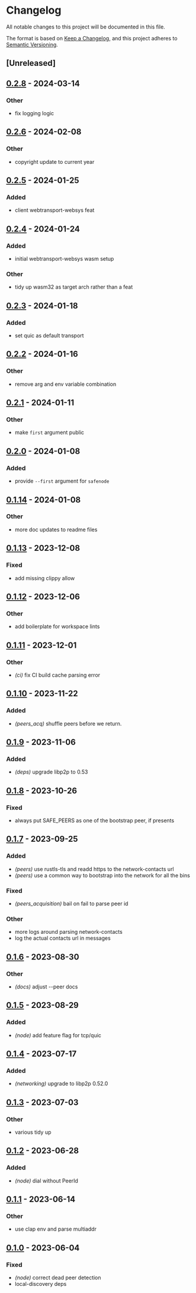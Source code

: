 # Changelog
All notable changes to this project will be documented in this file.

The format is based on [Keep a Changelog](https://keepachangelog.com/en/1.0.0/),
and this project adheres to [Semantic Versioning](https://semver.org/spec/v2.0.0.html).

## [Unreleased]

## [0.2.8](https://github.com/joshuef/safe_network/compare/sn_peers_acquisition-v0.2.7...sn_peers_acquisition-v0.2.8) - 2024-03-14

### Other
- fix logging logic

## [0.2.6](https://github.com/maidsafe/safe_network/compare/sn_peers_acquisition-v0.2.5...sn_peers_acquisition-v0.2.6) - 2024-02-08

### Other
- copyright update to current year

## [0.2.5](https://github.com/maidsafe/safe_network/compare/sn_peers_acquisition-v0.2.4...sn_peers_acquisition-v0.2.5) - 2024-01-25

### Added
- client webtransport-websys feat

## [0.2.4](https://github.com/maidsafe/safe_network/compare/sn_peers_acquisition-v0.2.3...sn_peers_acquisition-v0.2.4) - 2024-01-24

### Added
- initial webtransport-websys wasm setup

### Other
- tidy up wasm32 as target arch rather than a feat

## [0.2.3](https://github.com/maidsafe/safe_network/compare/sn_peers_acquisition-v0.2.2...sn_peers_acquisition-v0.2.3) - 2024-01-18

### Added
- set quic as default transport

## [0.2.2](https://github.com/maidsafe/safe_network/compare/sn_peers_acquisition-v0.2.1...sn_peers_acquisition-v0.2.2) - 2024-01-16

### Other
- remove arg and env variable combination

## [0.2.1](https://github.com/maidsafe/safe_network/compare/sn_peers_acquisition-v0.2.0...sn_peers_acquisition-v0.2.1) - 2024-01-11

### Other
- make `first` argument public

## [0.2.0](https://github.com/maidsafe/safe_network/compare/sn_peers_acquisition-v0.1.14...sn_peers_acquisition-v0.2.0) - 2024-01-08

### Added
- provide `--first` argument for `safenode`

## [0.1.14](https://github.com/maidsafe/safe_network/compare/sn_peers_acquisition-v0.1.13...sn_peers_acquisition-v0.1.14) - 2024-01-08

### Other
- more doc updates to readme files

## [0.1.13](https://github.com/maidsafe/safe_network/compare/sn_peers_acquisition-v0.1.12...sn_peers_acquisition-v0.1.13) - 2023-12-08

### Fixed
- add missing clippy allow

## [0.1.12](https://github.com/maidsafe/safe_network/compare/sn_peers_acquisition-v0.1.11...sn_peers_acquisition-v0.1.12) - 2023-12-06

### Other
- add boilerplate for workspace lints

## [0.1.11](https://github.com/maidsafe/safe_network/compare/sn_peers_acquisition-v0.1.10...sn_peers_acquisition-v0.1.11) - 2023-12-01

### Other
- *(ci)* fix CI build cache parsing error

## [0.1.10](https://github.com/maidsafe/safe_network/compare/sn_peers_acquisition-v0.1.9...sn_peers_acquisition-v0.1.10) - 2023-11-22

### Added
- *(peers_acq)* shuffle peers before we return.

## [0.1.9](https://github.com/maidsafe/safe_network/compare/sn_peers_acquisition-v0.1.8...sn_peers_acquisition-v0.1.9) - 2023-11-06

### Added
- *(deps)* upgrade libp2p to 0.53

## [0.1.8](https://github.com/maidsafe/safe_network/compare/sn_peers_acquisition-v0.1.7...sn_peers_acquisition-v0.1.8) - 2023-10-26

### Fixed
- always put SAFE_PEERS as one of the bootstrap peer, if presents

## [0.1.7](https://github.com/maidsafe/safe_network/compare/sn_peers_acquisition-v0.1.6...sn_peers_acquisition-v0.1.7) - 2023-09-25

### Added
- *(peers)* use rustls-tls and readd https to the network-contacts url
- *(peers)* use a common way to bootstrap into the network for all the bins

### Fixed
- *(peers_acquisition)* bail on fail to parse peer id

### Other
- more logs around parsing network-contacts
- log the actual contacts url in messages

## [0.1.6](https://github.com/maidsafe/safe_network/compare/sn_peers_acquisition-v0.1.5...sn_peers_acquisition-v0.1.6) - 2023-08-30

### Other
- *(docs)* adjust --peer docs

## [0.1.5](https://github.com/maidsafe/safe_network/compare/sn_peers_acquisition-v0.1.4...sn_peers_acquisition-v0.1.5) - 2023-08-29

### Added
- *(node)* add feature flag for tcp/quic

## [0.1.4](https://github.com/maidsafe/safe_network/compare/sn_peers_acquisition-v0.1.3...sn_peers_acquisition-v0.1.4) - 2023-07-17

### Added
- *(networking)* upgrade to libp2p 0.52.0

## [0.1.3](https://github.com/maidsafe/safe_network/compare/sn_peers_acquisition-v0.1.2...sn_peers_acquisition-v0.1.3) - 2023-07-03

### Other
- various tidy up

## [0.1.2](https://github.com/maidsafe/safe_network/compare/sn_peers_acquisition-v0.1.1...sn_peers_acquisition-v0.1.2) - 2023-06-28

### Added
- *(node)* dial without PeerId

## [0.1.1](https://github.com/maidsafe/safe_network/compare/sn_peers_acquisition-v0.1.0...sn_peers_acquisition-v0.1.1) - 2023-06-14

### Other
- use clap env and parse multiaddr

## [0.1.0](https://github.com/jacderida/safe_network/releases/tag/sn_peers_acquisition-v0.1.0) - 2023-06-04

### Fixed
- *(node)* correct dead peer detection
- local-discovery deps
